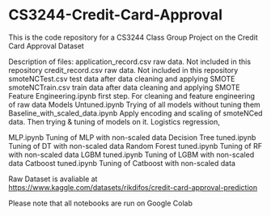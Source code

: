 # CS3244-Credit-Card-Approval
This is the code repository for a CS3244 Class Group Project on the Credit Card Approval Dataset

Description of files:
application_record.csv raw data. Not included in this repository
credit_record.csv raw data. Not included in this repository
smoteNCTest.csv test data after data cleaning and applying SMOTE 
smoteNCTrain.csv train data after data cleaning and applying SMOTE 
Feature Engineering.ipynb first step. For cleaning and feature engineering of raw data
Models Untuned.ipynb Trying of all models without tuning them
Baseline_with_scaled_data.ipynb Apply encoding and scaling of smoteNCed data. Then trying & tuning of models on it. Logistics regression, 

MLP.ipynb Tuning of MLP with non-scaled data
Decision Tree tuned.ipynb Tuning of DT with non-scaled data
Random Forest tuned.ipynb Tuning of RF with non-scaled data
LGBM tuned.ipynb Tuning of LGBM with non-scaled data
Catboost tuned.ipynb Tuning of Catboost with non-scaled data

Raw Dataset is avaliable at https://www.kaggle.com/datasets/rikdifos/credit-card-approval-prediction 

Please note that all notebooks are run on Google Colab
